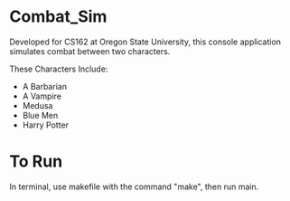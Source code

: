 # Combat_Sim
Developed for CS162 at Oregon State University, this console application simulates combat between two characters.

These Characters Include:
* A Barbarian
* A Vampire
* Medusa
* Blue Men
* Harry Potter

# To Run
In terminal, use makefile with the command "make", then run main.
